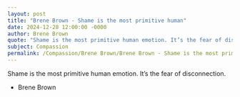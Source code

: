 ```yaml
---
layout: post
title: "Brene Brown - Shame is the most primitive human"
date: 2024-12-28 12:00:00 -0000
author: Brene Brown
quote: "Shame is the most primitive human emotion. It’s the fear of disconnection."
subject: Compassion
permalink: /Compassion/Brene Brown/Brene Brown - Shame is the most primitive human
---
```


Shame is the most primitive human emotion. It’s the fear of disconnection.

- Brene Brown
